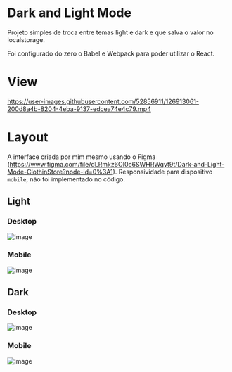 # Dark and Light Mode
Projeto simples de troca entre temas light e dark e que salva o valor no localstorage.

Foi configurado do zero o Babel e Webpack para poder utilizar o React.

# View
https://user-images.githubusercontent.com/52856911/126913061-200d8a4b-8204-4eba-9137-edcea74e4c79.mp4

# Layout
A interface criada por mim mesmo usando o Figma (https://www.figma.com/file/dLRmkz6OI0c6SWHRWqyt9t/Dark-and-Light-Mode-ClothinStore?node-id=0%3A1).
Responsividade para dispositivo `mobile`, não foi implementado no código.

## Light
### Desktop
![image](https://user-images.githubusercontent.com/52856911/126884877-b0f572ec-7eb9-4950-a942-dbd24084070b.png)

### Mobile
![image](https://user-images.githubusercontent.com/52856911/126884885-8fc8e216-dac6-437e-9b67-ef4d1732a83b.png)

## Dark
### Desktop
![image](https://user-images.githubusercontent.com/52856911/126884861-68af4eb0-dc28-429e-8919-f34b06a154a5.png)

### Mobile
![image](https://user-images.githubusercontent.com/52856911/126884866-ee4d1a2f-b0e9-40dc-b1f9-9f005d359cca.png)

